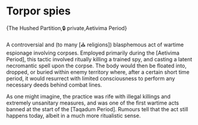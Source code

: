# Torpor spies

{The Hushed Partition,🔒 private,Aetivima Period}

A controversial and (to many [⛪ religions]) blasphemous act of wartime espionage involving corpses. Employed primarily during the [Aetivima Period], this tactic involved ritually killing a trained spy, and casting a latent necromantic spell upon the corpse. The body would then be floated into, dropped, or buried within enemy territory where, after a certain short time period, it would resurrect with limited consciousness to perform any necessary deeds behind combat lines.

As one might imagine, the practice was rife with illegal killings and extremely unsanitary measures, and was one of the first wartime acts banned at the start of the [Taqadum Period]. Rumours tell that the act still happens today, albeit in a much more ritualistic sense.
